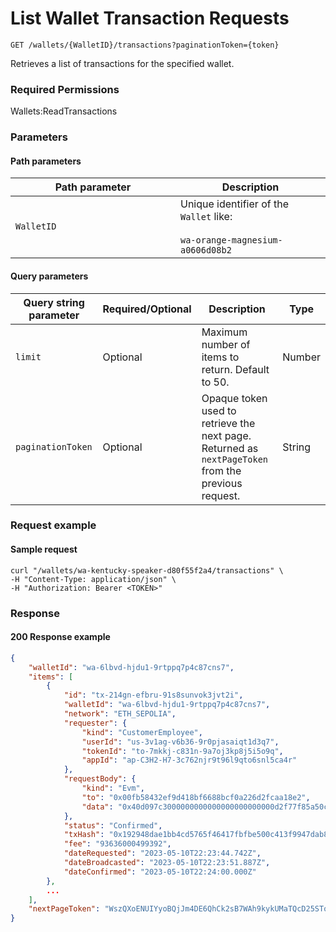 # List Wallet Transaction Requests

`GET /wallets/{WalletID}/transactions?paginationToken={token}`

Retrieves a list of transactions for the specified wallet.&#x20;

### Required Permissions <a href="#scopes" id="scopes"></a>

Wallets:ReadTransactions

### Parameters <a href="#parameters.1" id="parameters.1"></a>

#### Path parameters <a href="#path-parameters" id="path-parameters"></a>

<table><thead><tr><th width="248">Path parameter</th><th>Description</th></tr></thead><tbody><tr><td><code>WalletID</code></td><td>Unique identifier of the <code>Wallet</code> like:<br><br><code>wa-orange-magnesium-a0606d08b2</code></td></tr></tbody></table>

#### Query parameters <a href="#request-example.1" id="request-example.1"></a>

| Query string parameter | Required/Optional | Description                                                                                         | Type   |
| ---------------------- | ----------------- | --------------------------------------------------------------------------------------------------- | ------ |
| `limit`                | Optional          | Maximum number of items to return. Default to 50.                                                   | Number |
| `paginationToken`      | Optional          | Opaque token used to retrieve the next page. Returned as `nextPageToken` from the previous request. | String |

### Request example <a href="#request-example.1" id="request-example.1"></a>

#### Sample request <a href="#sample-request" id="sample-request"></a>

```shell
curl "/wallets/wa-kentucky-speaker-d80f55f2a4/transactions" \
-H "Content-Type: application/json" \
-H "Authorization: Bearer <TOKEN>"
```

### Response <a href="#response" id="response"></a>

#### 200 Response example <a href="#response-example" id="response-example"></a>

```json
{
    "walletId": "wa-6lbvd-hjdu1-9rtppq7p4c87cns7",
    "items": [
        {
            "id": "tx-214gn-efbru-91s8sunvok3jvt2i",
            "walletId": "wa-6lbvd-hjdu1-9rtppq7p4c87cns7",
            "network": "ETH_SEPOLIA",
            "requester": {
                "kind": "CustomerEmployee",
                "userId": "us-3v1ag-v6b36-9r0pjasaiqt1d3q7",
                "tokenId": "to-7mkkj-c831n-9a7oj3kp8j5i5o9q",
                "appId": "ap-C3H2-H7-3c762njr9t96l9qto6snl5ca4r"
            },
            "requestBody": {
                "kind": "Evm",
                "to": "0x00fb58432ef9d418bf6688bcf0a226d2fcaa18e2",
                "data": "0x40d097c3000000000000000000000000d2f77f85a50cdd650ca562f3a180284e1d5b4934"
            },
            "status": "Confirmed",
            "txHash": "0x192948dae1bb4cd5765f46417fbfbe500c413f9947dab89184ef3ecd16117640",
            "fee": "93636000499392",
            "dateRequested": "2023-05-10T22:23:44.742Z",
            "dateBroadcasted": "2023-05-10T22:23:51.887Z",
            "dateConfirmed": "2023-05-10T22:24:00.000Z"
        },
        ...
    ],
    "nextPageToken": "WszQXoENUIYyoBQjJm4DE6QhCk2sB7WAh9kykUMaTQcD25SToKbuXkgf3td8ZYb2LrtopPLo35u407gwwA1Sug=="
}
```

